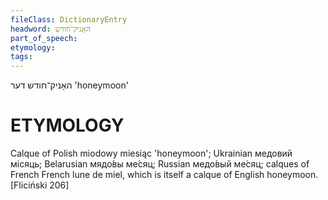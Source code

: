 ```yaml
---
fileClass: DictionaryEntry
headword: האָניק־חודש
part_of_speech: 
etymology: 
tags: 
---
```

האָניק־חודש
דער
'honeymoon'

ETYMOLOGY
===========
Calque of Polish miodowy miesiąc 'honeymoon'; Ukrainian медовий місяць; Belarusian мядо́вы ме́сяц; Russian медо́вый ме́сяц; calques of French  French lune de miel, which is itself a calque of English honeymoon.
[Fliciński 206]